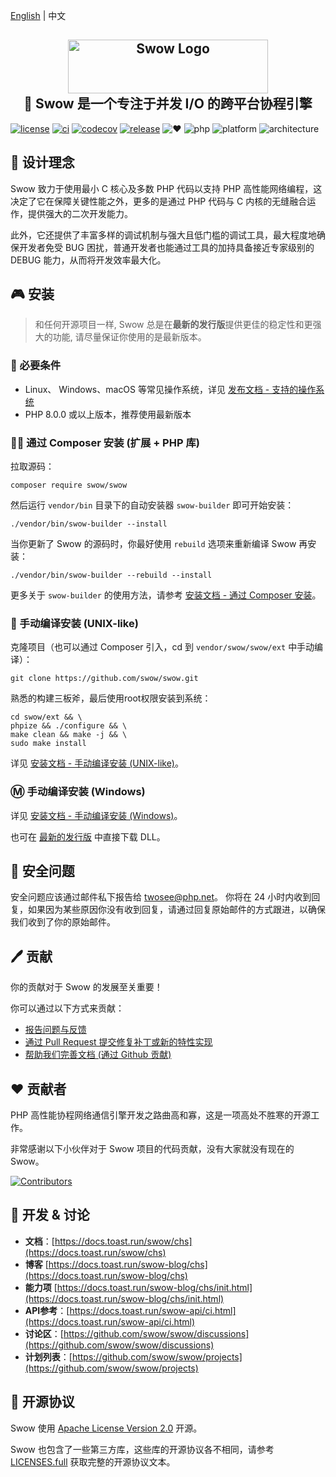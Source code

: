 [English](./README.md) | 中文

<h2 align="center">
<a href="https://github.com/swow/swow"><img width="320" height="86" alt="Swow Logo" src="https://docs.toast.run/assets/images/swow.svg" /></a><br />
🚀 Swow 是一个专注于并发 I/O 的跨平台协程引擎
</h2>

[![license][license-badge]][license-link]
[![ci][ci-badge]][ci-link]
[![codecov][codecov-badge]][codecov-link]
[![release][release-badge]][release-link]
![❤️][made-with-love-badge]
![php][supported-php-versions-badge]
![platform][supported-platforms-badge]
![architecture][supported-architectures-badge]

## 👾 设计理念

Swow 致力于使用最小 C 核心及多数 PHP 代码以支持 PHP 高性能网络编程，这决定了它在保障关键性能之外，更多的是通过 PHP 代码与 C 内核的无缝融合运作，提供强大的二次开发能力。

此外，它还提供了丰富多样的调试机制与强大且低门槛的调试工具，最大程度地确保开发者免受 BUG 困扰，普通开发者也能通过工具的加持具备接近专家级别的 DEBUG 能力，从而将开发效率最大化。

## 🎮 安装

> 和任何开源项目一样, Swow 总是在**最新的发行版**提供更佳的稳定性和更强大的功能, 请尽量保证你使用的是最新版本。

### 🔎 必要条件

- Linux、 Windows、macOS 等常见操作系统，详见 [发布文档 - 支持的操作系统](https://docs.toast.run/swow-blog/chs/init.html#%E6%94%AF%E6%8C%81%E7%9A%84%E6%93%8D%E4%BD%9C%E7%B3%BB%E7%BB%9F)
- PHP 8.0.0 或以上版本，推荐使用最新版本

### 👨‍🎤 通过 Composer 安装 (扩展 + PHP 库)

拉取源码：

```shell
composer require swow/swow
```

然后运行 `vendor/bin` 目录下的自动安装器 `swow-builder` 即可开始安装：

```shell
./vendor/bin/swow-builder --install
```

当你更新了 Swow 的源码时，你最好使用 `rebuild` 选项来重新编译 Swow 再安装：

```shell
./vendor/bin/swow-builder --rebuild --install
```

更多关于 `swow-builder` 的使用方法，请参考 [安装文档 - 通过 Composer 安装](https://docs.toast.run/swow/chs/install.html#%E9%80%9A%E8%BF%87-composer-%E5%AE%89%E8%A3%85)。

### 🐧 手动编译安装 (UNIX-like)

克隆项目（也可以通过 Composer 引入，cd 到 `vendor/swow/swow/ext` 中手动编译）：

```shell
git clone https://github.com/swow/swow.git
````

熟悉的构建三板斧，最后使用root权限安装到系统：

```shell
cd swow/ext && \
phpize && ./configure && \
make clean && make -j && \
sudo make install
```

详见 [安装文档 - 手动编译安装 (UNIX-like)](https://docs.toast.run/swow/chs/install.html#%E6%89%8B%E5%8A%A8%E7%BC%96%E8%AF%91%E5%AE%89%E8%A3%85-unix-like-%E6%88%96-cygwinmsyswsl)。

### Ⓜ️ 手动编译安装 (Windows)

详见 [安装文档 - 手动编译安装 (Windows)](https://docs.toast.run/swow/chs/install.html#%E6%89%8B%E5%8A%A8%E7%BC%96%E8%AF%91%E5%AE%89%E8%A3%85-windows)。

也可在 [最新的发行版](https://github.com/swow/swow/releases/latest) 中直接下载 DLL。

## 🔰️ 安全问题

安全问题应该通过邮件私下报告给 [twosee@php.net](mailto:twosee@php.net)。
你将在 24 小时内收到回复，如果因为某些原因你没有收到回复，请通过回复原始邮件的方式跟进，以确保我们收到了你的原始邮件。

## 🖊️ 贡献

你的贡献对于 Swow 的发展至关重要！

你可以通过以下方式来贡献：

* [报告问题与反馈](https://github.com/swow/swow/issues)
* [通过 Pull Request 提交修复补丁或新的特性实现](https://github.com/swow/swow/pulls)
* [帮助我们完善文档 (通过 Github 贡献)](https://github.com/toastrun/docs.toast.run)

## ❤️ 贡献者

PHP 高性能协程网络通信引擎开发之路曲高和寡，这是一项高处不胜寒的开源工作。

非常感谢以下小伙伴对于 Swow 项目的代码贡献，没有大家就没有现在的 Swow。

[![Contributors](https://opencollective.com/swow/contributors.svg?width=890&button=false)](https://github.com/swow/swow/graphs/contributors)

## 💬 开发 & 讨论

- **文档**：[https://docs.toast.run/swow/chs](https://docs.toast.run/swow/chs)
- **博客** [https://docs.toast.run/swow-blog/chs](https://docs.toast.run/swow-blog/chs)
- **能力项** [https://docs.toast.run/swow-blog/chs/init.html](https://docs.toast.run/swow-blog/chs/init.html)
- **API参考**：[https://docs.toast.run/swow-api/ci.html](https://docs.toast.run/swow-api/ci.html)
- **讨论区**：[https://github.com/swow/swow/discussions](https://github.com/swow/swow/discussions)
- **计划列表**：[https://github.com/swow/swow/projects](https://github.com/swow/swow/projects)

## 📃 开源协议

Swow 使用 [Apache License Version 2.0](http://www.apache.org/licenses/LICENSE-2.0.html) 开源。

Swow 也包含了一些第三方库，这些库的开源协议各不相同，请参考 [LICENSES.full](LICENSES.full) 获取完整的开源协议文本。

[license-badge]: https://img.shields.io/badge/license-apache2-blue.svg
[license-link]: LICENSE
[ci-badge]: https://github.com/swow/swow/workflows/tests/badge.svg
[ci-link]: https://github.com/swow/swow/actions?query=workflow:tests
[codecov-badge]: https://codecov.io/gh/swow/swow/branch/develop/graph/badge.svg
[codecov-link]: https://codecov.io/gh/swow/swow
[release-badge]: https://img.shields.io/github/release/swow/swow.svg?style=flat-square
[release-link]: https://github.com/swow/swow/releases
[made-with-love-badge]: https://img.shields.io/badge/made%20with-%E2%9D%A4-f00
[supported-php-versions-badge]: https://img.shields.io/badge/php-8.0--8.3-royalblue.svg
[supported-platforms-badge]: https://img.shields.io/badge/platform-Win32%20|%20GNU/Linux%20|%20macOS%20|%20FreeBSD%20-gold
[supported-architectures-badge]: https://img.shields.io/badge/architecture-x86--64%20|%20ARM64%20|%20mips64el%20|%20riscv64%20-maroon
